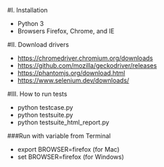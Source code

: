 #I. Installation
+ Python 3
+ Browsers Firefox, Chrome, and IE

#II. Download drivers
+ https://chromedriver.chromium.org/downloads
+ https://github.com/mozilla/geckodriver/releases
+ https://phantomjs.org/download.html
+ https://www.selenium.dev/downloads/

#III. How to run tests
+ python testcase.py
+ python testsuite.py
+ python testsuite_html_report.py

###Run with variable from Terminal
+ export BROWSER=firefox (for Mac)
+ set BROWSER=firefox (for Windows)
